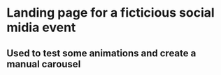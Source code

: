 # Landing page for a ficticious social midia event

## Used to test some animations and create a manual carousel
